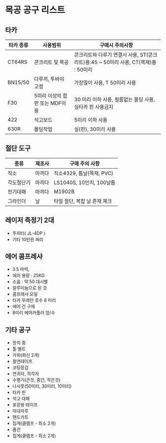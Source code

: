 # 목공 공구 리스트

## 타카
|타카 종류| 사용범위| 구매시 주의사항|
|----|-----|-----|
|CT64RS | 콘크리트 및 목공 | 콘크리트와 다루기 연결시 사용, ST(콘크리트)용:45 ~ 50미리 사용, CT(목재)용 : 50미리
|BN15/50 | 다루끼, 투바이 고정 | 가장많이 사용, T 50미리 사용
|F30 | 5미리 이상의 합판 또는 MDF이용 | 30 미리 이하 사용, 필름없는 몰딩 사용, 실타카 핀 사용금지
|422 | 석고보드 | 5미리 이하 사용
|630R | 몰딩작업 | 실(핀),  30미리 사용

## 절단 도구
|종류 | 제조사 | 구매 주의 사항 |
|----|-----|-----|
|직소 | 마끼다 | 직소4329, 톱날(목재, PVC)
|각도절단기 | 마끼다 | LS1040S, 10인치, 100날톱 
|전기대패 | 마끼다 | M1902B |
|그라인더 | 날 | 타일 절단, 복합 날 존재 체크|

## 레이저 측정기 2대
* 주피터( JL-4DP )
* 기타 10만원 짜리 

## 에어 콤프레샤
* 3.5 마력, 
* 에어 용량 : 25KG
* 소음 : 약 50 데시벨
* 알루미늄으로 된 것
* 콤프레샤 오일
* 타카 우레탄 호수 8 미리
* 에어 건 구매
* 8미리 에어카플러 암/수 

## 기타 공구
* 망치 중
* 툴 벨트
* 가위(화신 2개)
* 절연테이프
* 코팅장갑
* 연귀자, 직각자
* 수평기(큰것, 중간, 작은것)
* 나사못(50미리, 30미리, 10미리)
* 타카 핀
* 석고 대패
* 포장용 테이프
* 마대자루
* 핸드카트
* 집게(클램프 - 최소 2개)
* 폼건
* 집게(클램프 - 최소 2개)

